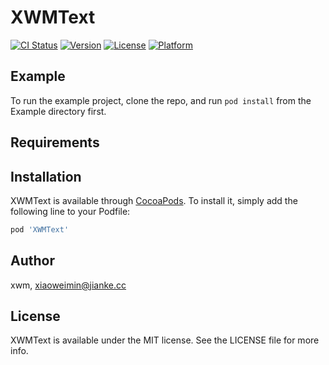 # XWMText

[![CI Status](https://img.shields.io/travis/xwm/XWMText.svg?style=flat)](https://travis-ci.org/xwm/XWMText)
[![Version](https://img.shields.io/cocoapods/v/XWMText.svg?style=flat)](https://cocoapods.org/pods/XWMText)
[![License](https://img.shields.io/cocoapods/l/XWMText.svg?style=flat)](https://cocoapods.org/pods/XWMText)
[![Platform](https://img.shields.io/cocoapods/p/XWMText.svg?style=flat)](https://cocoapods.org/pods/XWMText)

## Example

To run the example project, clone the repo, and run `pod install` from the Example directory first.

## Requirements

## Installation

XWMText is available through [CocoaPods](https://cocoapods.org). To install
it, simply add the following line to your Podfile:

```ruby
pod 'XWMText'
```

## Author

xwm, xiaoweimin@jianke.cc

## License

XWMText is available under the MIT license. See the LICENSE file for more info.

